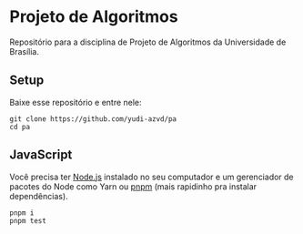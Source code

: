 # Projeto de Algoritmos

Repositório para a disciplina de Projeto de Algoritmos da Universidade de Brasília.

## Setup

Baixe esse repositório e entre nele:

    git clone https://github.com/yudi-azvd/pa
    cd pa

## JavaScript

Você precisa ter [Node.js](https://nodejs.org/en) instalado no seu computador
e um gerenciador de pacotes do Node como Yarn ou
[pnpm](https://pnpm.io/installation) (mais rapidinho pra instalar dependências).

```
pnpm i
pnpm test
```

<!--
## Godot

[Godot](https://godotengine.org/) é uma game engine Open Source e foi usada para
desenvolver algumas das atividades. Se você quiser testá-la nesse repositório,
você precisa apenas de uma cópia do [executável](https://godotengine.org/download/)
da engine para a sua distribuição e, opcionalmente, instalá-lo no _path_ da sua
máquina (prefira instalar a versão [4.0.2](https://github.com/godotengine/godot/releases/tag/4.0.2-stable)).

Se você instalou o executável no _path_, você deve poder iniciar o Godot apenas
digitando no terminal:

    godot

Isso vai abrir o Gerenciador de Projetos. Então siga o processo de [importação de projeto](https://docs.godotengine.org/en/3.0/getting_started/step_by_step/intro_to_the_editor_interface.html#:~:text=get%20started%20faster.-,Create%20or%20import%20a%20project,in%20the%20Project%20Path%20field.)
e importe o diretório `pa` baixado anteriormente.

Para executar algum script GDScript, faça:

    godot -s 0-graphs/main.gd --headless

Se você não instalou o executável no _path_, substitua `godot` nos comandos
anteriores por `./<caminho relativo para o executável Godot>`. Exemplo:

    ~/Downloads/Godot_v<...versão...> -s 0-graphs/main.gd --headless

Para mais informações consulte o [tutorial da CLI](https://docs.godotengine.org/en/stable/tutorials/editor/command_line_tutorial.html). -->
